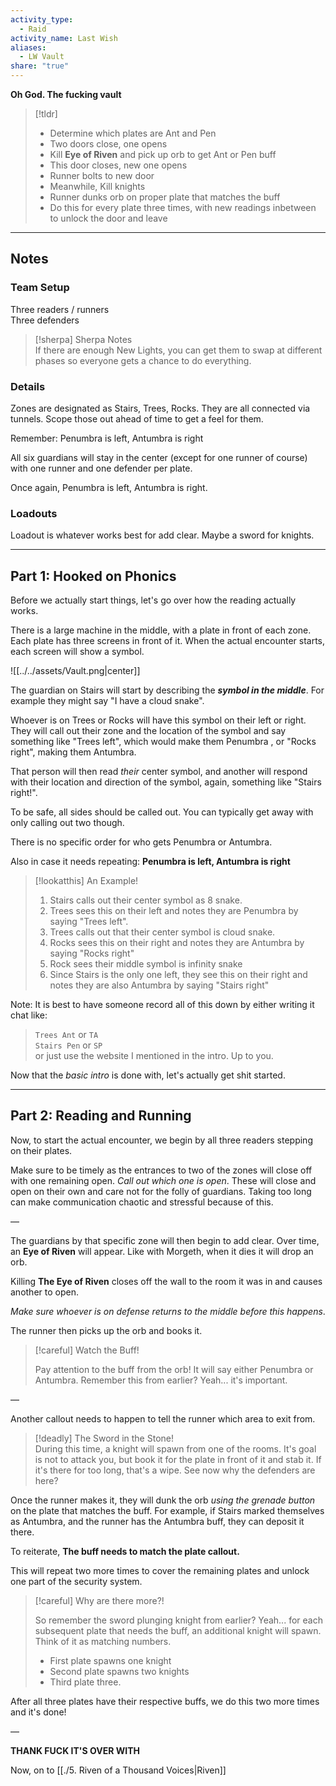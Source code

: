 ```yaml
---  
activity_type:  
  - Raid  
activity_name: Last Wish  
aliases:  
  - LW Vault  
share: "true"  
---  
```

  
**Oh God. The fucking vault**  
  
> [!tldr]  
> - Determine which plates are Ant and Pen  
> - Two doors close, one opens  
> - Kill **Eye of Riven** and pick up orb to get Ant or Pen buff  
> - This door closes, new one opens  
> - Runner bolts to new door  
> - Meanwhile, Kill knights  
> - Runner dunks orb on proper plate that matches the buff  
> - Do this for every plate three times, with new readings inbetween to unlock the door and leave  
  
---  
  
## Notes  
  
### Team Setup  
  
Three readers / runners  
Three defenders  
  
> [!sherpa] Sherpa Notes  
> If there are enough New Lights, you can get them to swap at different phases so everyone gets a chance to do everything.  
  
### Details  
  
Zones are designated as Stairs, Trees, Rocks. They are all connected via tunnels. Scope those out ahead of time to get a feel for them.  
  
Remember: Penumbra is left, Antumbra is right  
  
All six guardians will stay in the center (except for one runner of course) with one runner and one defender per plate.  
  
Once again, Penumbra is left, Antumbra is right.  
  
### Loadouts  
  
Loadout is whatever works best for add clear. Maybe a sword for knights.  
  
----  
  
## Part 1: Hooked on Phonics  
  
Before we actually start things, let's go over how the reading actually works.  
  
There is a large machine in the middle, with a plate in front of each zone. Each plate has three screens in front of it. When the actual encounter starts, each screen will show a symbol.  
  
 ![[../../assets/Vault.png|center]]  
  
The guardian on Stairs will start by describing the ***symbol in the middle***. For example they might say "I have a cloud snake".  
  
Whoever is on Trees or Rocks will have this symbol on their left or right. They will call out their zone and the location of the symbol and say something like "Trees left", which would make them Penumbra , or "Rocks right", making them Antumbra.  
   
That person will then read *their* center symbol, and another will respond with their location and direction of the symbol, again, something like "Stairs right!".  
   
To be safe, all sides should be called out. You can typically get away with only calling out two though.  
   
There is no specific order for who gets Penumbra or Antumbra.  
  
Also in case it needs repeating: **Penumbra is left, Antumbra is right**  
  
  
> [!lookatthis] An Example!  
> 1. Stairs calls out their center symbol as 8 snake.  
> 2. Trees sees this on their left and notes they are Penumbra by saying "Trees left".  
> 3. Trees calls out that their center symbol is cloud snake.  
> 4. Rocks sees this on their right and notes they are Antumbra by saying "Rocks right"  
> 5. Rock sees their middle symbol is infinity snake  
> 6. Since Stairs is the only one left, they see this on their right and notes they are also Antumbra by saying "Stairs right"  
>  
Note: It is best to have someone record all of this down by either writing it chat like:  
> `Trees Ant` or `TA`  
> `Stairs Pen` or `SP`  
or just use the website I mentioned in the intro. Up to you.  
  
Now that the *basic intro* is done with, let's actually get shit started.  
  
----  
  
## Part 2: Reading and Running  
  
Now, to start the actual encounter, we begin by all three readers stepping on their plates.  
  
Make sure to be timely as the entrances to two of the zones will close off with one remaining open. *Call out which one is open*. These will close and open on their own and care not for the folly of guardians. Taking too long can make communication chaotic and stressful because of this.  
  
—  
  
The guardians by that specific zone will then begin to add clear. Over time, an **Eye of Riven** will appear. Like with Morgeth, when it dies it will drop an orb.  
  
Killing **The Eye of Riven** closes off the wall to the room it was in and causes another to open.  
  
*Make sure whoever is on defense returns to the middle before this happens*.  
  
The runner then picks up the orb and books it.  
  
> [!careful] Watch the Buff!  
>  
> Pay attention to the buff from the orb! It will say either Penumbra or Antumbra. Remember this from earlier? Yeah... it's important.  
  
—  
  
Another callout needs to happen to tell the runner which area to exit from.  
  
> [!deadly] The Sword in the Stone!  
> During this time, a knight will spawn from one of the rooms. It's goal is not to attack you, but book it for the plate in front of it and stab it. If it's there for too long, that's a wipe. See now why the defenders are here?  
  
Once the runner makes it, they will dunk the orb *using the grenade button* on the plate that matches the buff. For example, if Stairs marked themselves as Antumbra, and the runner has the Antumbra buff, they can deposit it there.  
  
To reiterate, **The buff needs to match the plate callout.**  
  
This will repeat two more times to cover the remaining plates and unlock one part of the security system.  
  
> [!careful] Why are there more?!  
>  
> So remember the sword plunging knight from earlier? Yeah... for each subsequent plate that needs the buff, an additional knight will spawn. Think of it as matching numbers.  
> - First plate spawns one knight  
> - Second plate spawns two knights  
> - Third plate three.  
  
After all three plates have their respective buffs, we do this two more times and it's done!  
  
—  
  
**THANK FUCK IT'S OVER WITH**  
  
Now, on to [[./5. Riven of a Thousand Voices|Riven]]  
